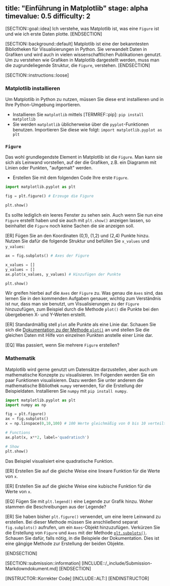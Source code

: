 title: "Einführung in Matplotlib"
stage: alpha
timevalue: 0.5
difficulty: 2
---

[SECTION::goal::idea]
Ich verstehe, was Matplotlib ist, was eine `Figure` ist und wie ich erste
Daten plotte.
[ENDSECTION]


[SECTION::background::default]
Matplotlib ist eine der bekanntesten Bibliotheken für Visualisierungen in Python. 
Sie verwandelt Daten in Grafiken und wird auch in vielen wissenschaftlichen Publikationen genutzt. 
Um zu verstehen wie Grafiken in Matplotlib dargestellt werden, 
muss man die zugrundeliegende Struktur, die `Figure`, verstehen.
[ENDSECTION]


[SECTION::instructions::loose]
### Matplotlib installieren

Um Matplotlib in Python zu nutzen, müssen Sie diese erst installieren und in Ihre Python-Umgebung importieren.

- Installieren Sie `matplotlib` mittels [TERMREF::pip]: `pip install matplotlib`
- Sie werden `matplotlib` üblicherweise über die `pyplot`-Funktionen benutzen.
Importieren Sie diese wie folgt: `import matplotlib.pyplot as plt`

### `Figure`
Das wohl grundlegendste Element in Matplotlib ist die `Figure`.
Man kann sie sich als Leinwand vorstellen, auf der die Grafiken, z.B. ein Diagramm mit Linien oder
Punkten, "aufgemalt" werden.

- Erstellen Sie mit dem folgenden Code Ihre erste `Figure`.
```python
import matplotlib.pyplot as plt

fig = plt.figure() # Erzeuge die Figure

plt.show()
```

Es sollte lediglich ein leeres Fenster zu sehen sein.
Auch wenn Sie nun eine `Figure` erstellt haben und sie auch mit `plt.show()` anzeigen lassen, 
so beinhaltet die `Figure` noch keine Sachen die sie anzeigen soll.

[ER] Fügen Sie an den Koordinaten (0,1), (1,2) und (2,4) Punkte hinzu. 
Nutzen Sie dafür die folgende Struktur und befüllen Sie `x_values` und `y_values`:
```python
ax = fig.subplots() # Axes der Figure

x_values = []
y_values = []
ax.plot(x_values, y_values) # Hinzufügen der Punkte

plt.show()
```

Wir greifen hierbei auf die `Axes` der `Figure` zu. 
Was genau die `Axes` sind, das lernen Sie in den kommenden Aufgaben genauer, 
wichtig zum Verständnis ist nur, dass man sie benutzt,
um Visualisierungen zu der `Figure` hinzuzufügen, 
zum Beispiel durch die Methode `plot()` die Punkte bei den übergebenen X- und Y-Werten erstellt.

[ER] Standardmäßig stell `plot` alle Punkte als eine Linie dar. Schauen Sie sich die 
[Dokumentation zu der Methode `plot()`](https://matplotlib.org/stable/api/_as_gen/matplotlib.axes.Axes.plot.html#matplotlib.axes.Axes.plot)
an und stellen Sie die gleichen Daten mit Hilfe von einzelnen Punkten anstelle einer Linie dar.

[EQ] Was passiert, wenn Sie mehrere `Figure` erstellen?

### Mathematik

Matplotlib wird gerne genutzt um Datensätze darzustellen, aber auch um mathematische Konzepte 
zu visualisieren.
Im Folgenden werden Sie ein paar Funktionen visualisieren.
Dazu werden Sie unter anderem die mathematische Bibliothek `numpy` verwenden, für die Erstellung
der Beispieldaten.
Installieren Sie `numpy` mit `pip install numpy`.

```python
import matplotlib.pyplot as plt
import numpy as np

fig = plt.figure()
ax = fig.subplots()
x = np.linspace(0,10,100) # 100 Werte gleichmäßig von 0 bis 10 verteilt

# Functions
ax.plot(x, x**2, label='quadratisch')

# Show
plt.show()
```

Das Beispiel visualisiert eine quadratische Funktion.

[ER] Erstellen Sie auf die gleiche Weise eine lineare Funktion für die Werte von `x`.

[ER] Erstellen Sie auf die gleiche Weise eine kubische Funktion für die Werte von `x`.

[EQ] Fügen Sie mit `plt.legend()` eine Legende zur Grafik hinzu.
Woher stammen die Beschreibungen aus der Legende?

[ER] Sie haben bisher `plt.figure()` verwendet, um eine leere Leinwand zu erstellen.
Bei dieser Methode müssen Sie anschließend separat `fig.subplots()` aufrufen, 
um ein `Axes`-Objekt hinzuzufügen.
Verkürzen Sie die Erstellung von `Figure` und `Axes` mit der Methode
[`plt.subplots()`](https://matplotlib.org/stable/api/_as_gen/matplotlib.pyplot.subplots.html).
Schauen Sie dafür, falls nötig, in die Beispiele der Dokumentation.
Dies ist eine gängige Methode zur Erstellung der beiden Objekte. 

[ENDSECTION]

[SECTION::submission::information]
[INCLUDE::/_include/Submission-Markdowndokument.md]
[ENDSECTION]

[INSTRUCTOR::Korrekter Code]
[INCLUDE::ALT:]
[ENDINSTRUCTOR]